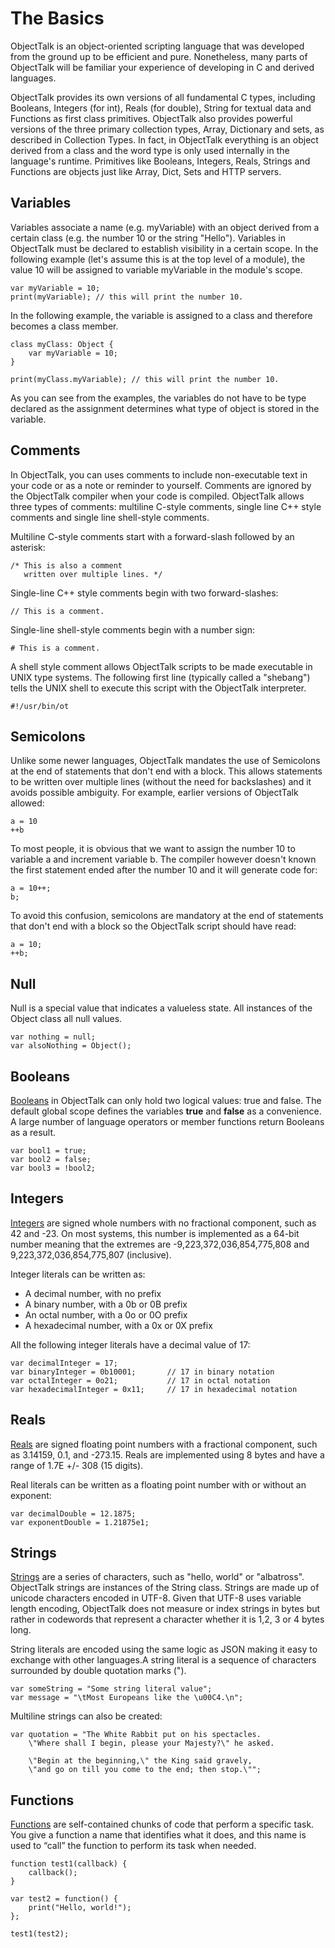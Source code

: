 # The Basics

ObjectTalk is an object-oriented scripting language that was developed
from the ground up to be efficient and pure. Nonetheless, many parts of
ObjectTalk will be familiar your experience of developing in C and
derived languages.

ObjectTalk provides its own versions of all fundamental C types, including
Booleans, Integers (for int), Reals (for double), String for textual data
and Functions as first class primitives. ObjectTalk also provides powerful
versions of the three primary collection types, Array, Dictionary and sets,
as described in Collection Types. In fact, in ObjectTalk everything is an
object derived from a class and the word type is only used internally
in the language's runtime. Primitives like Booleans, Integers, Reals,
Strings and Functions are objects just like Array, Dict, Sets and HTTP
servers.

Variables
---------

Variables associate a name (e.g. myVariable) with an object derived from
a certain class (e.g. the number 10 or the string "Hello"). Variables
in ObjectTalk must be declared to establish visibility in a certain
scope. In the following example (let's assume this is at the top level
of a module), the value 10 will be assigned to variable myVariable in the
module's scope.

	var myVariable = 10;
	print(myVariable); // this will print the number 10.

In the following example, the variable is assigned to a class
and therefore becomes a class member.

	class myClass: Object {
		var myVariable = 10;
	}

	print(myClass.myVariable); // this will print the number 10.

As you can see from the examples, the variables do not have to be type
declared as the assignment determines what type of object is stored
in the variable.

Comments
--------

In ObjectTalk, you can uses comments to include non-executable text in
your code or as a note or reminder to yourself. Comments are ignored by
the ObjectTalk compiler when your code is compiled. ObjectTalk allows
three types of comments: multiline C-style comments, single line
C++ style comments and single line shell-style comments.

Multiline C-style comments start with a forward-slash followed by an
asterisk:

	/* This is also a comment
       written over multiple lines. */

Single-line C++ style comments begin with two forward-slashes:

	// This is a comment.

Single-line shell-style comments begin with a number sign:

	# This is a comment.

A shell style comment allows ObjectTalk scripts to be made executable
in UNIX type systems. The following first line (typically called a
"shebang") tells the UNIX shell to execute this script with the ObjectTalk
interpreter.

	#!/usr/bin/ot

Semicolons
----------

Unlike some newer languages, ObjectTalk mandates the use of Semicolons
at the end of statements that don't end with a block. This allows
statements to be written over multiple lines (without the need for
backslashes) and it avoids possible ambiguity. For example, earlier
versions of ObjectTalk allowed:

	a = 10
	++b

To most people, it is obvious that we want to assign the number 10 to
variable a and increment variable b. The compiler however doesn't known
the first statement ended after the number 10 and it will generate code
for:

	a = 10++;
	b;

To avoid this confusion, semicolons are mandatory at the end of statements
that don't end with a block so the ObjectTalk script should have read:

	a = 10;
	++b;

Null
----

Null is a special value that indicates a valueless state. All instances
of the Object class all null values.

	var nothing = null;
	var alsoNothing = Object();

Booleans
--------

[Booleans](../reference/Boolean.md) in ObjectTalk can only hold two
logical values: true and false. The default global scope defines the
variables **true** and **false** as a convenience. A large number of
language operators or member functions return Booleans as a result.

	var bool1 = true;
	var bool2 = false;
	var bool3 = !bool2;

Integers
--------

[Integers](../reference/Integer.md) are signed whole numbers with no
fractional component, such as 42 and -23. On most systems, this number
is implemented as a 64-bit number meaning that the extremes are
-9,223,372,036,854,775,808 and 9,223,372,036,854,775,807 (inclusive).

Integer literals can be written as:

* A decimal number, with no prefix
* A binary number, with a 0b or 0B prefix
* An octal number, with a 0o or 0O prefix
* A hexadecimal number, with a 0x or 0X prefix

All the following integer literals have a decimal value of 17:

	var decimalInteger = 17;
	var binaryInteger = 0b10001;       // 17 in binary notation
	var octalInteger = 0o21;           // 17 in octal notation
	var hexadecimalInteger = 0x11;     // 17 in hexadecimal notation

Reals
-----

[Reals](../reference/Real.md) are signed floating point numbers with a
fractional component, such as 3.14159, 0.1, and -273.15. Reals are
implemented using 8 bytes and have a range of 1.7E +/- 308 (15 digits).

Real literals can be written as a floating point number with or without an exponent:

	var decimalDouble = 12.1875;
	var exponentDouble = 1.21875e1;

Strings
-------

[Strings](../reference/String.md) are a series of characters, such as
"hello, world" or "albatross".
ObjectTalk strings are instances of the String class. Strings are
made up of unicode characters encoded in UTF-8. Given that UTF-8 uses
variable length encoding, ObjectTalk does not measure or index strings
in bytes but rather in codewords that represent a character whether it is
1,2, 3 or 4 bytes long.

String literals are encoded using the same logic as JSON making it
easy to exchange with other languages.A string literal is a sequence of
characters surrounded by double quotation marks (").

	var someString = "Some string literal value";
	var message = "\tMost Europeans like the \u00C4.\n";

Multiline strings can also be created:

	var quotation = "The White Rabbit put on his spectacles.
		\"Where shall I begin, please your Majesty?\" he asked.

		\"Begin at the beginning,\" the King said gravely,
		\"and go on till you come to the end; then stop.\"";

Functions
---------

[Functions](../reference/Function.md)  are self-contained chunks of code
that perform a specific task. You give a function a name that identifies
what it does, and this name is used to “call” the function to perform its
task when needed.

	function test1(callback) {
		callback();
	}

	var test2 = function() {
		print("Hello, world!");
	};

	test1(test2);
